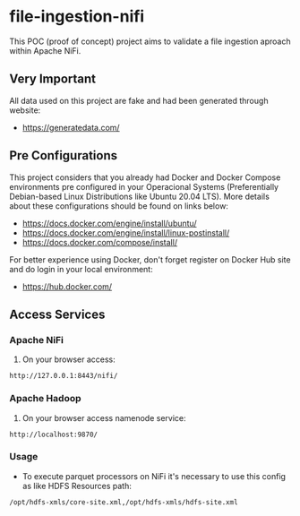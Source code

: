 # file-ingestion-nifi
This POC (proof of concept) project aims to validate a file ingestion aproach within Apache NiFi.

## Very Important

All data used on this project are fake and had been generated through website:
- https://generatedata.com/

## Pre Configurations

This project considers that you already had Docker and Docker Compose environments pre configured in your Operacional Systems (Preferentially Debian-based Linux Distributions like Ubuntu 20.04 LTS). More details about these configurations should be found on links below:

- https://docs.docker.com/engine/install/ubuntu/
- https://docs.docker.com/engine/install/linux-postinstall/
- https://docs.docker.com/compose/install/

For better experience using Docker, don't forget register on Docker Hub site and do login in your local environment:
- https://hub.docker.com/

## Access Services

### Apache NiFi
1. On your browser access:
```
http://127.0.0.1:8443/nifi/
```

### Apache Hadoop
1. On your browser access namenode service:
```
http://localhost:9870/
```

### Usage

- To execute parquet processors on NiFi it's necessary to use this config as like HDFS Resources path:
```
/opt/hdfs-xmls/core-site.xml,/opt/hdfs-xmls/hdfs-site.xml
``` 
